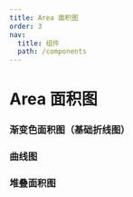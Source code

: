 ```yaml
---
title: Area 面积图
order: 3
nav:
  title: 组件
  path: /components
---
```


# Area 面积图

[//]: # '### 基础面积图'
[//]: #
[//]: # '<code src="./demos/basic.tsx"></code>'

### 渐变色面积图（基础折线图）

<code src="./demos/style.tsx"></code>

### 曲线图

<code src="./demos/smooth.tsx"></code>

### 堆叠面积图

<code src="./demos/stack.tsx"></code>
